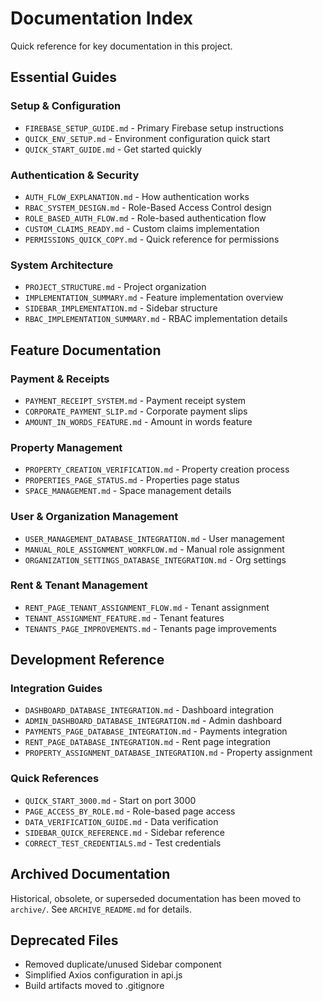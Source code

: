 # Documentation Index

Quick reference for key documentation in this project.

## Essential Guides

### Setup & Configuration
- `FIREBASE_SETUP_GUIDE.md` - Primary Firebase setup instructions
- `QUICK_ENV_SETUP.md` - Environment configuration quick start
- `QUICK_START_GUIDE.md` - Get started quickly

### Authentication & Security
- `AUTH_FLOW_EXPLANATION.md` - How authentication works
- `RBAC_SYSTEM_DESIGN.md` - Role-Based Access Control design
- `ROLE_BASED_AUTH_FLOW.md` - Role-based authentication flow
- `CUSTOM_CLAIMS_READY.md` - Custom claims implementation
- `PERMISSIONS_QUICK_COPY.md` - Quick reference for permissions

### System Architecture
- `PROJECT_STRUCTURE.md` - Project organization
- `IMPLEMENTATION_SUMMARY.md` - Feature implementation overview
- `SIDEBAR_IMPLEMENTATION.md` - Sidebar structure
- `RBAC_IMPLEMENTATION_SUMMARY.md` - RBAC implementation details

## Feature Documentation

### Payment & Receipts
- `PAYMENT_RECEIPT_SYSTEM.md` - Payment receipt system
- `CORPORATE_PAYMENT_SLIP.md` - Corporate payment slips
- `AMOUNT_IN_WORDS_FEATURE.md` - Amount in words feature

### Property Management
- `PROPERTY_CREATION_VERIFICATION.md` - Property creation process
- `PROPERTIES_PAGE_STATUS.md` - Properties page status
- `SPACE_MANAGEMENT.md` - Space management details

### User & Organization Management
- `USER_MANAGEMENT_DATABASE_INTEGRATION.md` - User management
- `MANUAL_ROLE_ASSIGNMENT_WORKFLOW.md` - Manual role assignment
- `ORGANIZATION_SETTINGS_DATABASE_INTEGRATION.md` - Org settings

### Rent & Tenant Management
- `RENT_PAGE_TENANT_ASSIGNMENT_FLOW.md` - Tenant assignment
- `TENANT_ASSIGNMENT_FEATURE.md` - Tenant features
- `TENANTS_PAGE_IMPROVEMENTS.md` - Tenants page improvements

## Development Reference

### Integration Guides
- `DASHBOARD_DATABASE_INTEGRATION.md` - Dashboard integration
- `ADMIN_DASHBOARD_DATABASE_INTEGRATION.md` - Admin dashboard
- `PAYMENTS_PAGE_DATABASE_INTEGRATION.md` - Payments integration
- `RENT_PAGE_DATABASE_INTEGRATION.md` - Rent page integration
- `PROPERTY_ASSIGNMENT_DATABASE_INTEGRATION.md` - Property assignment

### Quick References
- `QUICK_START_3000.md` - Start on port 3000
- `PAGE_ACCESS_BY_ROLE.md` - Role-based page access
- `DATA_VERIFICATION_GUIDE.md` - Data verification
- `SIDEBAR_QUICK_REFERENCE.md` - Sidebar reference
- `CORRECT_TEST_CREDENTIALS.md` - Test credentials

## Archived Documentation

Historical, obsolete, or superseded documentation has been moved to `archive/`.
See `ARCHIVE_README.md` for details.

## Deprecated Files

- Removed duplicate/unused Sidebar component
- Simplified Axios configuration in api.js
- Build artifacts moved to .gitignore

